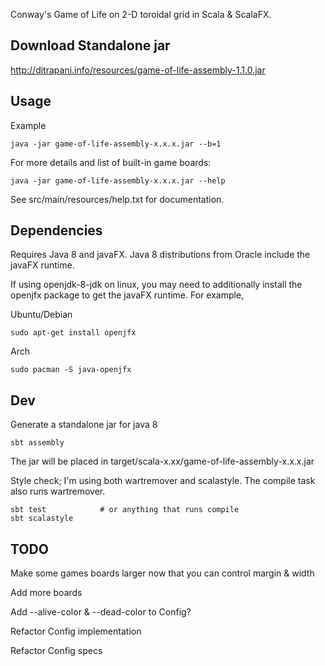 Conway's Game of Life on 2-D toroidal grid in Scala & ScalaFX.


Download Standalone jar
-----------------------

<http://ditrapani.info/resources/game-of-life-assembly-1.1.0.jar>


Usage
-----

Example

    java -jar game-of-life-assembly-x.x.x.jar --b=1

For more details and list of built-in game boards:

    java -jar game-of-life-assembly-x.x.x.jar --help

See src/main/resources/help.txt for documentation.


Dependencies
------------

Requires Java 8 and javaFX.
Java 8 distributions from Oracle include the javaFX runtime.

If using openjdk-8-jdk on linux, you may need to additionally install
the openjfx package to get the javaFX runtime.  For example,

Ubuntu/Debian

    sudo apt-get install openjfx

Arch

    sudo pacman -S java-openjfx


Dev
---

Generate a standalone jar for java 8

    sbt assembly

The jar will be placed in target/scala-x.xx/game-of-life-assembly-x.x.x.jar

Style check; I'm using both wartremover and scalastyle.  The compile task also runs wartremover.

    sbt test            # or anything that runs compile
    sbt scalastyle


TODO
----

Make some games boards larger now that you can control margin & width

Add more boards

Add --alive-color & --dead-color to Config?

Refactor Config implementation

Refactor Config specs
